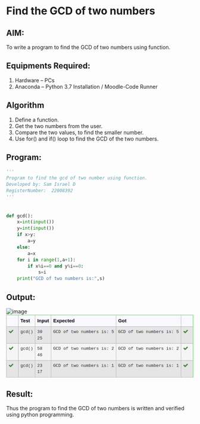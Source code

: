 # Find the GCD of two numbers

## AIM:
To write a program to find the GCD of two numbers using function.

## Equipments Required:
1. Hardware – PCs
2. Anaconda – Python 3.7 Installation / Moodle-Code Runner

## Algorithm
1. Define a function.
2. Get the two numbers from the user.
3. Compare the two values, to find the smaller number.
4. Use for() and if() loop to find the GCD of the two numbers.

## Program:
```Python
'''
Program to find the gcd of two number using function.
Developed by: Sam Israel D
RegisterNumber:  22008392
'''


def gcd():
    x=int(input())
    y=int(input())
    if x>y:
        a=y
    else:
        a=x
    for i in range(1,a+1):
        if x%i==0 and y%i==0:
            s=i
    print("GCD of two numbers is:",s)

```

## Output:
![image](./gcd.PNG)
![image](./gcd1.png)



## Result:
Thus the program to find the GCD of two numbers is written and verified using python programming.
